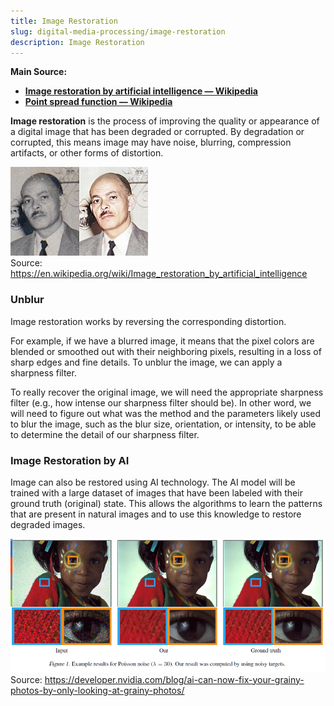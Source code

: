```yaml
---
title: Image Restoration
slug: digital-media-processing/image-restoration
description: Image Restoration
---
```


**Main Source:**

- **[Image restoration by artificial intelligence — Wikipedia](https://en.wikipedia.org/wiki/Image_restoration_by_artificial_intelligence)**
- **[Point spread function — Wikipedia](https://en.wikipedia.org/wiki/Point_spread_function)**

**Image restoration** is the process of improving the quality or appearance of a digital image that has been degraded or corrupted. By degradation or corrupted, this means image may have noise, blurring, compression artifacts, or other forms of distortion.

![An image noise is removed and colored from grayscale image](./image-restoration-example.jpg)  
Source: https://en.wikipedia.org/wiki/Image_restoration_by_artificial_intelligence

### Unblur

Image restoration works by reversing the corresponding distortion.

For example, if we have a blurred image, it means that the pixel colors are blended or smoothed out with their neighboring pixels, resulting in a loss of sharp edges and fine details. To unblur the image, we can apply a sharpness filter.

To really recover the original image, we will need the appropriate sharpness filter (e.g., how intense our sharpness filter should be). In other word, we will need to figure out what was the method and the parameters likely used to blur the image, such as the blur size, orientation, or intensity, to be able to determine the detail of our sharpness filter.

### Image Restoration by AI

Image can also be restored using AI technology. The AI model will be trained with a large dataset of images that have been labeled with their ground truth (original) state. This allows the algorithms to learn the patterns that are present in natural images and to use this knowledge to restore degraded images.

![Removing noise from a human eyes](./image-restoration-ai.png)  
Source: https://developer.nvidia.com/blog/ai-can-now-fix-your-grainy-photos-by-only-looking-at-grainy-photos/
